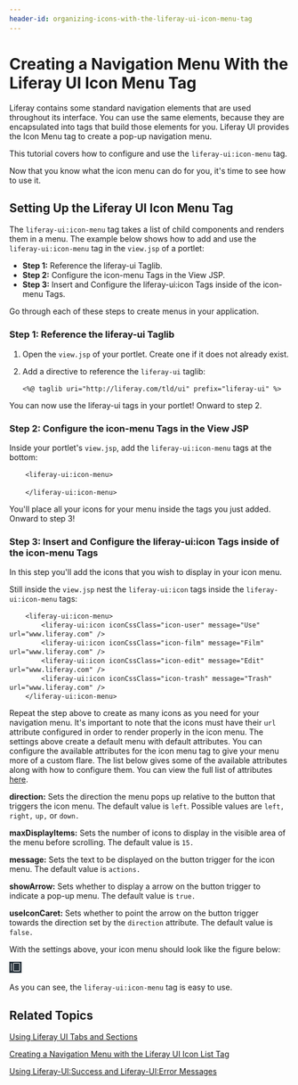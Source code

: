 ```yaml
---
header-id: organizing-icons-with-the-liferay-ui-icon-menu-tag
---
```


# Creating a Navigation Menu With the Liferay UI Icon Menu Tag

Liferay contains some standard navigation elements that are used throughout its
interface. You can use the same elements, because they are encapsulated into
tags that build those elements for you. Liferay UI provides the Icon Menu tag to
create a pop-up navigation menu. 

This tutorial covers how to configure and use the `liferay-ui:icon-menu` tag.

Now that you know what the icon menu can do for you, it's time to see how to use
it. 

## Setting Up the Liferay UI Icon Menu Tag

The `liferay-ui:icon-menu` tag takes a list of child components and renders them
in a menu. The example below shows how to add and use the `liferay-ui:icon-menu` 
tag in the `view.jsp` of a portlet:

- **Step 1:** Reference the liferay-ui Taglib.
- **Step 2:** Configure the icon-menu Tags in the View JSP.
- **Step 3:** Insert and Configure the liferay-ui:icon Tags inside of the icon-menu Tags.
 	
Go through each of these steps to create menus in your application.

### Step 1: Reference the liferay-ui Taglib

1.  Open the `view.jsp` of your portlet. Create one if it does not already 
exist.

2.  Add a directive to reference the `liferay-ui` taglib:

        <%@ taglib uri="http://liferay.com/tld/ui" prefix="liferay-ui" %>

You can now use the liferay-ui tags in your portlet! Onward to step 2.

### Step 2: Configure the icon-menu Tags in the View JSP

Inside your portlet's `view.jsp`, add the `liferay-ui:icon-menu` tags at the
bottom:

        <liferay-ui:icon-menu>

        </liferay-ui:icon-menu>

You'll place all your icons for your menu inside the tags you just added.
Onward to step 3!

### Step 3: Insert and Configure the liferay-ui:icon Tags inside of the icon-menu Tags

In this step you'll add the icons that you wish to display in your icon menu.

Still inside the `view.jsp` nest the `liferay-ui:icon` tags inside the 
`liferay-ui:icon-menu` tags:

        <liferay-ui:icon-menu>
            <liferay-ui:icon iconCssClass="icon-user" message="Use" url="www.liferay.com" />
            <liferay-ui:icon iconCssClass="icon-film" message="Film" url="www.liferay.com" />
            <liferay-ui:icon iconCssClass="icon-edit" message="Edit" url="www.liferay.com" />
            <liferay-ui:icon iconCssClass="icon-trash" message="Trash" url="www.liferay.com" />
        </liferay-ui:icon-menu>
 
Repeat the step above to create as many icons as you need for your navigation 
menu. It's important to note that the icons must have their `url` attribute 
configured in order to render properly in the icon menu. The settings above 
create a default menu with default attributes. You can configure the 
available attributes for the icon menu tag to give your menu more of a custom 
flare. The list below gives some of the available attributes along with how to 
configure them. You can view the full list of attributes [here](http://docs.liferay.com/portal/6.2/taglibs/liferay-ui/icon-menu.html). 

**direction:** Sets the direction the menu pops up relative to the button that 
triggers the icon menu. The default value is `left`. Possible values are `left,`
`right,` `up,` or `down.`

**maxDisplayItems:** Sets the number of icons to display in the visible area of
the menu before scrolling. The default value is `15.`

**message:** Sets the text to be displayed on the button trigger for the icon
menu. The default value is `actions.`

**showArrow:** Sets whether to display a arrow on the button trigger to indicate
a pop-up menu. The default value is `true.`

**useIconCaret:** Sets whether to point the arrow on the button trigger towards
the direction set by the `direction` attribute. The default value is `false.`

With the settings above, your icon menu should look like the figure below:

![Figure 1: Setting up an icon menu is a piece of cake.](../../images/icon-menu.png)

As you can see, the `liferay-ui:icon-menu` tag is easy to use.

## Related Topics

 [Using Liferay UI Tabs and Sections](/docs/6-2/tutorials/-/knowledge_base/t/using-liferay-ui-tabs-and-sections)
 
 [Creating a Navigation Menu with the Liferay UI Icon List Tag](/docs/6-2/tutorials/-/knowledge_base/t/creating-a-navigation-menu-with-the-liferay-uiicon-list-tag)
 
 [Using Liferay-UI:Success and Liferay-UI:Error Messages](/docs/6-2/tutorials/-/knowledge_base/t/using-liferay-uisuccess-and-liferay-uierror-message)
